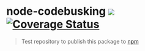 # node-codebusking ![](https://travis-ci.org/codebusking/node-codebusking.svg?branch=master) [![Coverage Status](https://coveralls.io/repos/github/codebusking/node-codebusking/badge.svg?branch=master)](https://coveralls.io/github/codebusking/node-codebusking?branch=master) 

> Test repository to publish this package to [npm](https://www.npmjs.com/package/codebusking)
